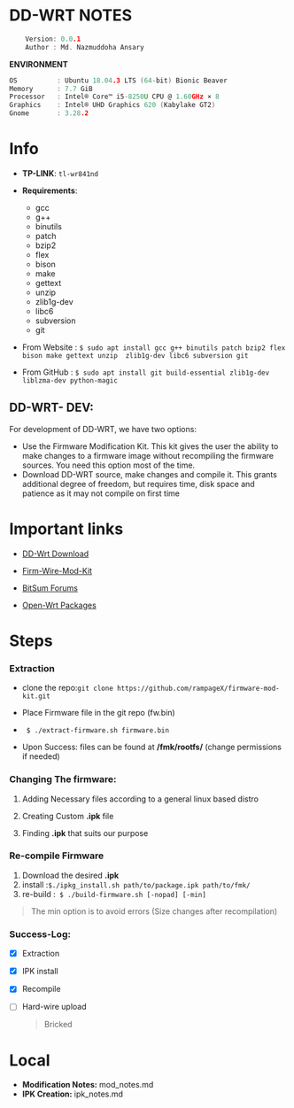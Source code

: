 
# DD-WRT NOTES

```c
    Version: 0.0.1   
    Author : Md. Nazmuddoha Ansary
```



**ENVIRONMENT**  

```c
OS          : Ubuntu 18.04.3 LTS (64-bit) Bionic Beaver        
Memory      : 7.7 GiB  
Processor   : Intel® Core™ i5-8250U CPU @ 1.60GHz × 8    
Graphics    : Intel® UHD Graphics 620 (Kabylake GT2)  
Gnome       : 3.28.2 
```

# Info
* **TP-LINK**: ```tl-wr841nd```
* **Requirements**: 
    * gcc 
    * g++ 
    * binutils 
    * patch 
    * bzip2 
    * flex 
    * bison 
    * make 
    * gettext 
    * unzip  
    * zlib1g-dev 
    * libc6 
    * subversion 
    * git

* From Website  : ```$ sudo apt install gcc g++ binutils patch bzip2 flex bison make gettext unzip  zlib1g-dev libc6 subversion git```
* From GitHub   : ```$ sudo apt install git build-essential zlib1g-dev liblzma-dev python-magic```

## DD-WRT- DEV:
For development of DD-WRT, we have two options:
* Use the Firmware Modification Kit. This kit gives the user the ability to make changes to a firmware image without recompiling the firmware sources. You need this option most of the time.
* Download DD-WRT source, make changes and compile it. This grants additional degree of freedom, but requires time, disk space and patience as it may not compile on first time

# Important links
* [DD-Wrt Download](ftp://ftp.dd-wrt.com/betas/)

* [Firm-Wire-Mod-Kit](https://github.com/rampageX/firmware-mod-kit)

* [BitSum Forums](https://community.bitsum.com/forum/index.php/)

* [Open-Wrt Packages](https://openwrt.pkgs.org/19.07/openwrt-packages-x86_64/)

  


# Steps

### Extraction

* clone the repo:```git clone https://github.com/rampageX/firmware-mod-kit.git```

* Place Firmware file in the git repo (fw.bin)
* ``` $ ./extract-firmware.sh firmware.bin```
* Upon Success: files can be found at **/fmk/rootfs/** (change permissions if needed)

### Changing The firmware:
1. Adding Necessary files according to a general linux based distro

2. Creating Custom **.ipk** file 

3. Finding **.ipk** that suits our purpose

### Re-compile Firmware

1. Download the desired **.ipk**  
2. install    :```$./ipkg_install.sh path/to/package.ipk path/to/fmk/```
3. re-build :``` $ ./build-firmware.sh [-nopad] [-min]```

> The min option is to avoid errors (Size changes after recompilation)



### Success-Log:

- [x] Extraction

- [x] IPK install

- [x] Recompile

- [ ] Hard-wire upload 

  > Bricked  





# Local 

* **Modification Notes:** mod_notes.md
* **IPK Creation:** ipk_notes.md 










